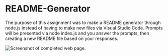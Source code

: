 # README-Generator

[Link]: https://github.com/n7-gil/README-Generator

The purpose of this assignment was to make a README generator through node.js instead of having to make new files via Visual Studio Code. Prompts will be presented via node index.js and you answer the prompts, then creating a new README file based on your responses.

![Screenshot of completed web page.](assets/gif)